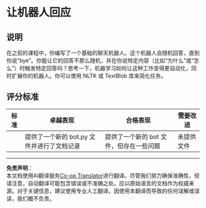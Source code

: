 <!--
CO_OP_TRANSLATOR_METADATA:
{
  "original_hash": "2efc4c2aba5ed06c780c05539c492ae3",
  "translation_date": "2025-09-03T18:50:07+00:00",
  "source_file": "6-NLP/2-Tasks/assignment.md",
  "language_code": "zh"
}
-->
# 让机器人回应

## 说明

在之前的课程中，你编写了一个基础的聊天机器人。这个机器人会随机回答，直到你说“bye”。你能让它的回答不那么随机，并在你说特定内容（比如“为什么”或“怎么”）时触发特定回答吗？思考一下，机器学习如何让这种工作变得更自动化，同时扩展你的机器人。你可以使用 NLTK 或 TextBlob 库来简化任务。

## 评分标准

| 标准     | 卓越表现                                   | 合格表现                                     | 需要改进               |
| -------- | ------------------------------------------ | -------------------------------------------- | ---------------------- |
|          | 提供了一个新的 bot.py 文件并进行了文档记录 | 提供了一个新的 bot 文件，但存在一些问题       | 未提供文件             |

---

**免责声明**：  
本文档使用AI翻译服务[Co-op Translator](https://github.com/Azure/co-op-translator)进行翻译。尽管我们努力确保准确性，但请注意，自动翻译可能包含错误或不准确之处。应以原始语言的文档作为权威来源。对于关键信息，建议使用专业人工翻译。因使用本翻译而导致的任何误解或误读，我们概不负责。